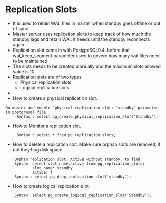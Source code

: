 # Replication Slots
- It is used to retain WAL files in master when standby goes offline or out of sync.
- Master server uses replication slots to keep track of how much the standby lags and retain WAL it needs until the standby 
   reconnects again.
- Replication slot came in with PostgreSQL9.4, before that wal_keep_segment parameter used to govern how
   many wal files need to be maintained.
- The slots needs to be created manually and the maximum slots allowed value is 10.
- Replication slots are of two types
     - Physical replication slots
     - Logical replication slots
- 
- How to create a physical replication slot.
```
On master and enable "physical_replication_slot: 'standby" parameter in postgresql file
     Syntax : select pg_create_physical_replication_slot(‘Standby’);
```
 - How to Monitor a replication slot.
```
     Syntax : select * from pg_replication_slots;
```
- How to delete a replication slot. Make sure orphan slots are removed, if not they hog disk space
```
    Orphan replication slot: Active without standby, to find
    Syntax: select slot_name,active from pg_replication_slots;
            slot_name: standby
            active: f
    Syntax : select pg_drop_replication_slot(‘standby’);
```
- How to create logical replication slot.
```
    Syntax: select pg_create_logical_replication_slot(‘Standby’);
```
